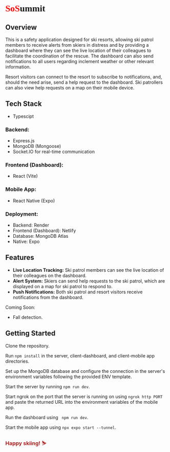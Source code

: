 <h1 style="font-family: RussoOne-Regular"><span style="color: red">SoS</span>ummit</h1>

## Overview
This is a safety application designed for ski resorts, allowing ski patrol members to receive alerts from skiers in distress and by providing a dashboard where they can see the live location of their colleagues to facilitate the coordination of the rescue. The dashboard can also send notifications to all users regarding inclement weather or other relevant information.

Resort visitors can connect to the resort to subscribe to notifications, and, should the need arise, send a help request to the dashboard. Ski patrollers can also view help requests on a map on their mobile device.

## Tech Stack
- Typescipt
### Backend:
- Express.js
- MongoDB (Mongoose)
- Socket.IO for real-time communication
### Frontend (Dashboard):
- React (Vite)
### Mobile App:
- React Native (Expo)
### Deployment:
- Backend: Render
- Frontend (Dashboard): Netlify
- Database: MongoDB Atlas
- Native: Expo

## Features
- **Live Location Tracking:** Ski patrol members can see the live location of their colleagues on the dashboard.
- **Alert System:** Skiers can send help requests to the ski patrol, which are displayed on a map for ski patrol to respond to.
- **Push Notifications:** Both ski patrol and resort visitors receive notifications from the dashboard.

Coming Soon:
- Fall detection.

## Getting Started
Clone the repository.

Run ```npm install``` in the server, client-dashboard, and client-mobile app directories.

Set up the MongoDB database and configure the connection in the server's environment variables following the provided ENV template.

Start the server by running ```npm run dev```.

Start ngrok on the port that the server is running on using ```ngrok http PORT``` and paste the returned URL into the environment variables of the mobile app.

Run the dashboard using ``` npm run dev```.

Start the mobile app using ```npx expo start --tunnel```.

<h3 style="color: firebrick"> Happy skiing! ⛷️</h3>